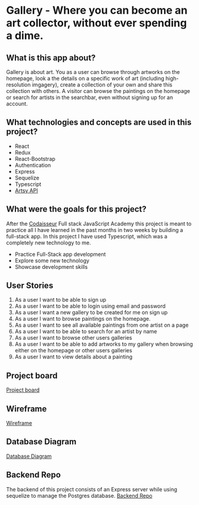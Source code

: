# Gallery - Where you can become an art collector, without ever spending a dime.

## What is this app about?

Gallery is about art. You as a user can browse through artworks on the homepage, look a the details on a specific work of art (including high-resolution imgagery), create a collection of your own and share this collection with others. A visitor can browse the paintings on the homepage or search for artists in the searchbar, even without signing up for an account.

## What technologies and concepts are used in this project?

- React
- Redux
- React-Bootstrap
- Authentication
- Express
- Sequelize
- Typescript
- [Artsy API](https://developers.artsy.net/)

## What were the goals for this project?

After the [Codaisseur](https://codaisseur.com/courses/academy/) Full stack JavaScript Academy this project is meant to practice all I have learned in the past months in two weeks by building a full-stack app. In this project I have used Typescript, which was a completely new technology to me.

- Practice Full-Stack app development
- Explore some new technology
- Showcase development skills

## User Stories

1. As a user I want to be able to sign up
2. As a user I want to be able to login using email and password
3. As a user I want a new gallery to be created for me on sign up
4. As a user I want to browse paintings on the homepage.
5. As a user I want to see all available paintings from one artist on a page
6. As a user I want to be able to search for an artist by name
7. As a user I want to browse other users galleries
8. As a user I want to be able to add artworks to my gallery when browsing either on the homepage or other users galleries
9. As a user I want to view details about a painting

## Project board

[Project board](https://github.com/users/Baskoekkoek1/projects/2)

## Wireframe

[Wireframe](https://wireframepro.mockflow.com/editor.jsp?editor=off&publicid=M04ea196fd91746640129ad66ea4fc8e31606144210273&projectid=M23e12a879eadad334be0c7ee1df3d4da1606122809692&perm=Owner#/page/e8e431fa40c3497caa03fcf2e28fc637)

## Database Diagram

[Database Diagram](https://dbdiagram.io/d/5fbbd1823a78976d7b7d12c8)

## Backend Repo

The backend of this project consists of an Express server while using sequelize to manage the Postgres database. [Backend Repo](https://github.com/Baskoekkoek1/gallery-server)
